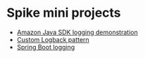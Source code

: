 # Spike mini projects

* [Amazon Java SDK logging demonstration](amazon-java-sdk-logging-demo/)
* [Custom Logback pattern](custom-logback-pattern/)
* [Spring Boot logging](spring-boot-logging/)
